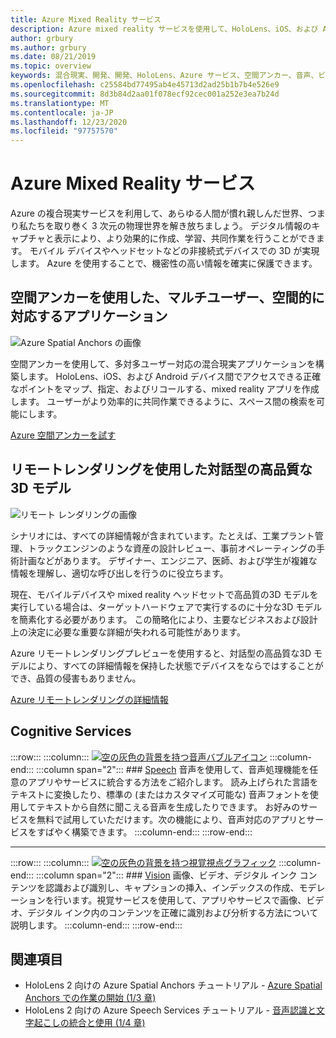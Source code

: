 ```yaml
---
title: Azure Mixed Reality サービス
description: Azure mixed reality サービスを使用して、HoloLens、iOS、および Android デバイス間でアクセスできる、3D、マルチユーザー、および空間的に対応するアプリケーションを作成します。
author: grbury
ms.author: grbury
ms.date: 08/21/2019
ms.topic: overview
keywords: 混合現実、開発、開発、HoloLens、Azure サービス、空間アンカー、音声、ビジョン、リモートレンダリング
ms.openlocfilehash: c25584bd77495ab4e45713d2ad25b1b7b4e526e9
ms.sourcegitcommit: 8d3b84d2aa01f078ecf92cec001a252e3ea7b24d
ms.translationtype: MT
ms.contentlocale: ja-JP
ms.lasthandoff: 12/23/2020
ms.locfileid: "97757570"
---
```

# <a name="azure-mixed-reality-services"></a>Azure Mixed Reality サービス
Azure の複合現実サービスを利用して、あらゆる人間が慣れ親しんだ世界、つまり私たちを取り巻く 3 次元の物理世界を解き放ちましょう。 デジタル情報のキャプチャと表示により、より効果的に作成、学習、共同作業を行うことができます。 モバイル デバイスやヘッドセットなどの非接続式デバイスでの 3D が実現します。 Azure を使用することで、機密性の高い情報を確実に保護できます。

## <a name="multi-user-spatially-aware-applications-using-spatial-anchors"></a>空間アンカーを使用した、マルチユーザー、空間的に対応するアプリケーション

![ Azure Spatial Anchors の画像](../design/images/AzureSpatialAnchors.jpg)

空間アンカーを使用して、多対多ユーザー対応の混合現実アプリケーションを構築します。 HoloLens、iOS、および Android デバイス間でアクセスできる正確なポイントをマップ、指定、およびリコールする、mixed reality アプリを作成します。 ユーザーがより効率的に共同作業できるように、スペース間の検索を可能にします。

[Azure 空間アンカーを試す](https://docs.microsoft.com/azure/spatial-anchors)


## <a name="interactive-high-quality-3d-models-using-remote-rendering"></a>リモートレンダリングを使用した対話型の高品質な3D モデル

![ リモート レンダリングの画像](../design/images/RemoteRendering.jpg)

シナリオには、すべての詳細情報が含まれています。たとえば、工業プラント管理、トラックエンジンのような資産の設計レビュー、事前オペレーティングの手術計画などがあります。 デザイナー、エンジニア、医師、および学生が複雑な情報を理解し、適切な呼び出しを行うのに役立ちます。

現在、モバイルデバイスや mixed reality ヘッドセットで高品質の3D モデルを実行している場合は、ターゲットハードウェアで実行するのに十分な3D モデルを簡素化する必要があります。 この簡略化により、主要なビジネスおよび設計上の決定に必要な重要な詳細が失われる可能性があります。

Azure リモートレンダリングプレビューを使用すると、対話型の高品質な3D モデルにより、すべての詳細情報を保持した状態でデバイスをならではすることができ、品質の侵害もありません。

[Azure リモートレンダリングの詳細情報](https://azure.microsoft.com/services/remote-rendering)

## <a name="cognitive-services"></a>Cognitive Services

:::row:::
    :::column:::
       [![空の灰色の背景を持つ音声バブルアイコン](images/speech.jpg)](https://docs.microsoft.com/azure/cognitive-services/speech-service/)
    :::column-end:::
    :::column span="2":::
        ### <a name="speech"></a>[Speech](https://docs.microsoft.com/azure/cognitive-services/speech-service/)
        音声を使用して、音声処理機能を任意のアプリやサービスに統合する方法をご紹介します。 読み上げられた言語をテキストに変換したり、標準の (またはカスタマイズ可能な) 音声フォントを使用してテキストから自然に聞こえる音声を生成したりできます。 お好みのサービスを無料で試用していただけます。次の機能により、音声対応のアプリとサービスをすばやく構築できます。
    :::column-end:::
:::row-end:::

---

:::row:::
    :::column:::
       [![空の灰色の背景を持つ視覚視点グラフィック](images/vision.jpg)](https://docs.microsoft.com/azure/cognitive-services/computer-vision/)
    :::column-end:::
    :::column span="2":::
        ### <a name="vision"></a>[Vision](https://docs.microsoft.com/azure/cognitive-services/computer-vision/)
        画像、ビデオ、デジタル インク コンテンツを認識および識別し、キャプションの挿入、インデックスの作成、モデレーションを行います。視覚サービスを使用して、アプリやサービスで画像、ビデオ、デジタル インク内のコンテンツを正確に識別および分析する方法について説明します。
    :::column-end:::
:::row-end:::


## <a name="see-also"></a>関連項目

* HoloLens 2 向けの Azure Spatial Anchors チュートリアル - [Azure Spatial Anchors での作業の開始 (1/3 章)](../mrlearning-asa-ch1.md)
* HoloLens 2 向けの Azure Speech Services チュートリアル - [音声認識と文字起こしの統合と使用 (1/4 章)](../develop/unity/tutorials/mrlearning-speechSDK-ch1.md)
